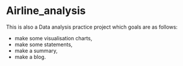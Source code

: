 # Airline_analysis

This is also a Data analysis practice project which goals are as follows:

- make some visualisation charts,
- make some statements,
- make a summary,
- make a blog.

